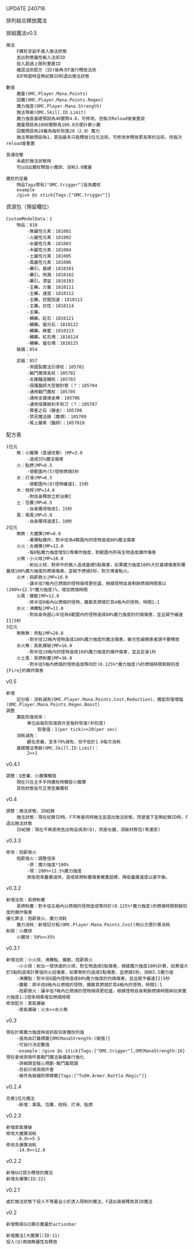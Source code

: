 UPDATE
240716

排列組合釋放魔法

排組魔法v0.5
    
    施法
        F魔杖至副手進入施法狀態
        丟出對應屬性輸入法術ID
        投入超過上限則重置ID
        確認法術配方（ID)後再次F進行釋放法術
        如F時當時並無紀錄ID則退出施法狀態
    
    數值
        魔量(OMC.Player.Mana.Points)
        回魔(OMC.Player.Mana.Points.Regen)
        魔力強度(OMC.Player.Mana.Strength)
        施法等級(OMC.Skill.ID.Limit)
        魔力強度基礎預設為40實際4.0，可修改，但每次Reload後會重設
        魔量預設為1000實際為100.0方便計算小數
        回魔預設為20義為每秒恢復20（2.0）魔力
        施法等級預設為1，意指最多只能釋放1位元法術，可修改來釋放更高等的法術，但每次reload會重置
        
    普通攻擊
        未處於施法狀態時
        可以Q出魔杖釋放小魔球，消耗3.0魔量
    
    魔杖的定義
        物品Tags帶有["OMC.trigger"]皆為魔杖
        example
        /give @s stick{Tags:["OMC.trigger"]}

資源包（預留欄位）

    CustomModelData：1
        物品：810
            -無屬性元素：181001
            -火屬性元素：181002
            -水屬性元素：181003
            -木屬性元素：181004
            -土屬性元素：181005
            -風屬性元素：181006
            -藥引。基礎：1810101
            -藥引。飛濺：1810102
            -藥引。滯留：1810103
            -主藥。力量：1810111
            -主藥。速度：1810112
            -主藥。挖掘加速：1810113
            -主藥。抗性：1810114
            -主藥。
            -輔藥。紅石：1810121
            -輔藥。螢光石：1810122
            -輔藥。蜂蜜：1810123
            -輔藥。紅石塊：1810124
            -輔藥。螢石塊：1810125
        裝備：054
            -
        武器：057
            -帝國製魔法引導杖：105701
            -戰鬥魔導長杖：105702
            -支援釀造輔杖：105703
            -保護醫師大型號針管（？：105704
            -通用戰鬥魔杖：105705
            -通用支援煉金棒：105706
            -通用保護銳利手術刀（？：105707
            -賢者之石（鍊金）：105708
            -禁忌魔法錄（魔導）：105709
            -腎上腺素（醫師）；1057010

配方表

    1位元
        無：小魔彈（普通攻擊）|MP=3.0
            -造成35%魔法傷害
        火：點燃|MP=6.5
            -使範圍內(5)怪物燃燒5秒
        水：打滑|MP=6.5
            -使範圍內(8)怪物緩速I，15秒
        木：枝枒|MP=14.0
            -對自身釋放立即治療I
        土：包覆|MP=6.5
            -自身獲得吸收I，15秒
        風：乘風|MP=5.0
            -自身獲得速度I，10秒
    2位元
        無無：大魔彈|MP=8.0
            -著彈點爆炸，對半徑為4範圍內的怪物造成80%魔法傷害
        火火：炎爆彈|MP=12.0
            -每8點魔力強度增加1等爆炸強度，對範圍內所有生物造成爆炸傷害
        火無：小火球|MP=10.0
            -射出火球，對命中的敵人造成基礎5點傷害，如果魔力強度100%大於基礎傷害則覆蓋成100%魔力強度的燃燒傷害，並賦予燃燒5秒，對方塊會點火。
        火木：抱薪救火|MP=10.0
            -讓半徑7格內已燃燒的怪物燒得更旺盛，根據怪物自身剩餘燃燒時間乘以(200%+12.5*魔力強度)%，增加燃燒時間
        火風：擴散|MP=12.0
            -將半徑8格內以燃燒的怪物，擴散其燃燒於其4格內的怪物，時間1:1
        水火：沸騰點|MP=11.0
            -對自身為圓心半徑為6範圍內的怪物造成80%魔力強度的灼燒傷害，並且賦予緩速II|5秒
    3位元
        無無無：奇點|MP=20.0
            -對半徑12格內怪物造成180%魔力強度的魔法傷害。敏光性癲癇患者請不要釋放
        水火無：蒸氣爆破|MP=16.0
            -對半徑10格內的怪物造成160%魔力強度的爆炸傷害，並且定身1秒
        火土風：易燃粉塵|MP=36.0
            -對半徑5格內燃燒的怪物造成等同於(0.125%*魔力強度)%的燃燒時間剩餘刻度{Fire}的爆炸傷害
v0.5

    新增
        記分板：消耗減免(OMC.Player.Mana.Points.Cost.Reduction)、魔能恢復增幅(OMC.Player.Mana.Points.Regen.Boost)
    調整
        魔能恢復效率：
            單位由每刻恢復提升至每秒恢復(秒刻度)
                恢復值：1(per tick)>>20(per sec)
        消耗減免：
            顧名思義，至多70%減免，但不低於1.0每次消耗
        基礎魔法等級(OMC.Skill.ID.Limit)：
            2>>1

v0.4.1

    調整：Q丟棄、小魔彈觸發
        現在只在主手手持魔杖時觸發小魔彈
        其他狀態皆可正常丟棄魔杖

v0.4

    調整：施法狀態，ID紀錄
        施法狀態：現在紀錄ID時，F不再會同時施法並退出施法狀態，而是當下並無紀錄ID時，F退出施法狀態
        ID紀錄：現在不再使用丟出物品偵測(Q)，而是右鍵，須裝材質包(等連恩)

v0.3.3

    修改：抱薪救火
        抱薪救火：調整倍率
            -原：魔力強度*100%
            -現：200%+12.5%魔力強度
            原版倍率疊層過快，造成易燃粉塵傷害嚴重超標，降低疊層速度以達平衡。

v0.3.2

    新增法術：易燃粉塵
        易燃粉塵：對半徑五格內以燃燒的怪物造成等同於(0.125%*魔力強度)的燃燒時間剩餘刻度的爆炸傷害
    優化算法：抱薪救火、魔力消耗
        魔力消耗：新增記分板(OMC.Player.Mana.Points.Cost)用以方便計算消耗
    削弱：小魔球
        小魔球：50%>>35%
    

v0.3.1

    新增法術：小火球、沸騰點、擴散、抱薪救火
        -小火球：射出一發快速的火球，對生物造成5點傷害，根據魔力強度100%計算，如果值大於5點則造成計算值的火焰傷害，如果無則仍造成5點傷害，並燃燒5秒。消耗5.5魔力值
        -沸騰點：對半徑6圓內怪物造成80%魔力強度的灼燒傷害，並且賦予緩速II|5秒
        -擴散：將半徑8格內以燃燒的怪物，擴散其燃燒於其4格內的怪物，時間1:1
        -抱薪救火：讓半徑7格內已燃燒的怪物燒得更旺盛，根據怪物自身剩餘燃燒時間與玩家魔力強度1:1倍率相乘增加燃燒時間
    修改配方：蒸氣爆破
        -蒸氣爆破：火水>>水火無

v0.3

    現在計算魔力強度時或抓取玩家魔杖的值
        -值為自訂義標籤{OMCManaStrength:(賦值)}
        -可自行決定數值
        -example：/give @s stick{Tags:["OMC.trigger"],OMCManaStrength:16}
    現在會偵測兩件套戰鬥魔法裝備進行強化
        -詳細請至龍心規劃-戰鬥篇閱讀
        -目前只偵測兩件套
        -條件為裝備附帶標籤{Tags:["ToDH.Armor.Battle.Magic"]}
    
v0.2.4

    完善1位元魔法
        -新增：乘風、包覆、枝枒、打滑、點燃
v0.2.3

    新增蒸氣爆破
    修改大魔彈消耗
        -8.0>>5.5
    修改炎爆彈消耗
        -14.0>>12.0
v0.2.2

    新增GUI提示釋放的魔法
    新增炎爆彈(ID:22)

v0.2.1

    處於施法狀態下投入不等量且小於透入限制的魔法，F退出直接釋放其ID魔法

v0.2

    新增簡易GUI顯示魔量於actionbar

    新增魔法[大魔彈](ID:11)
    投入(Q)兩個無屬性及釋放


